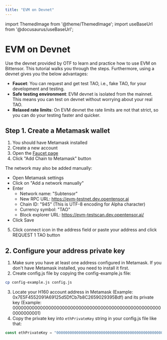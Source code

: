 ```yaml
---
title: "EVM on Devnet"
---
```

import ThemedImage from '@theme/ThemedImage';
import useBaseUrl from '@docusaurus/useBaseUrl';

# EVM on Devnet

Use the devnet provided by OTF to learn and practice how to use EVM on Bittensor. This tutorial walks you through the steps. Furthermore, using a devnet gives you the below advantages:

- **Faucet**: You can request and get test TAO, i.e., fake TAO, for your development and testing.
- **Safe testing environment**: EVM devnet is isolated from the mainnet. This means you can test on devnet without worrying about your real TAO. 
- **Relaxed rate limits**: On EVM devnet the rate limits are not that strict, so you can do your testing faster and quicker.

## Step 1. Create a Metamask wallet 

1. You should have Metamask installed
2. Create a new account
3. Open the [Faucet page](https://evm-testnet.dev.opentensor.ai/faucet)
4. Click "Add Chain to Metamask" button 

The network may also be added manually:
  - Open Metamask settings
  - Click on "Add a network manually"
  - Enter 
    - Network name: "Subtensor"
    - New RPC URL: https://evm-testnet.dev.opentensor.ai
    - Chain ID: "945" (This is UTF-8 encoding for Alpha character)
    - Currency symbol: "TAO" 
    - Block explorer URL: https://evm-testscan.dev.opentensor.ai/
  - Click Save

5. Click connect icon in the address field or paste your address and click REQUEST 1 TAO button

## 2. Configure your address private key

1. Make sure you have at least one address configured in Metamask. If you don't have Metamask installed, you need to install it first.
2. Create config.js file by copying the config-example.js file:

```bash
cp config-example.js config.js
```

3. Locate your H160 account address in Metamask (Example: 0x7E5F4552091A69125d5DfCb7b8C2659029395Bdf) and its private key (Example: 0000000000000000000000000000000000000000000000000000000000000001)
4. Copy the private key into `ethPrivateKey` string in your config.js file like that:

```javascript
const ethPrivateKey = "0000000000000000000000000000000000000000000000000000000000000001";
```

